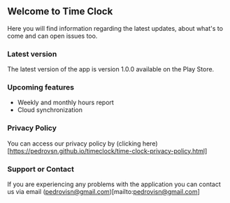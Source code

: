 ## Welcome to Time Clock

Here you will find information regarding the latest updates, about what's to come and can open issues too.

### Latest version

The latest version of the app is version 1.0.0 available on the Play Store.

### Upcoming features

- Weekly and monthly hours report
- Cloud synchronization

### Privacy Policy

You can access our privacy policy by (clicking here)[https://pedrovsn.github.io/timeclock/time-clock-privacy-policy.html]

### Support or Contact

If you are experiencing any problems with the application you can contact us via email (pedrovisn@gmail.com)[mailto:pedrovisn@gmail.com]
